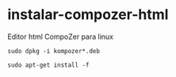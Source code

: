 # instalar-compozer-html
Editor html CompoZer para linux

```
sudo dpkg -i kompozer*.deb
```
```
sudo apt-get install -f
```
